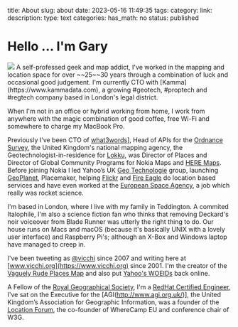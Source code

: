 title: About
slug: about
date: 2023-05-16 11:49:35
tags: 
category: 
link: 
description: 
type: text
categories: 
has_math: no
status: published

<h1 class="text-xxl font-black -leading-tight tracking-normal dark:text-gray-200 md:text-3xl text-center">Hello ... I'm Gary</h1>

<img src="/assets/images/gary.jpg" />
 A self-professed geek and map addict, I've worked in the mapping and location space for over ~~25~~30 years through a combination of luck and occasional good judgement. I'm currently CTO with [Kamma](https://www.kammadata.com), a growing #geotech, #proptech and #regtech company based in London's legal district.

When I'm not in an office or hybrid working from home, I work from anywhere with the magic combination of good coffee, free Wi-Fi and somewhere to charge my MacBook Pro.

Previously I've been CTO of [what3words](http://what3words.com/)], Head of APIs for the [Ordnance Survey](https://www.ordnancesurvey.co.uk/), the United Kingdom's national mapping agency, the Geotechnologist-in-residence for [Lokku](http://lokku.com/), was Director of Places and Director of Global Community Programs for Nokia Maps and [HERE Maps](https://here.com/). Before joining Nokia I led Yahoo’s UK [Geo Technologie](https://developer.yahoo.com/boss/geo/) group, launching [GeoPlanet](https://en.wikipedia.org/wiki/GeoPlanet), Placemaker, helping [Flickr](https://www.flickr.com/) and [Fire Eagle](https://en.wikipedia.org/wiki/Fire_Eagle) do location based services and have even worked at the [European Space Agency](https://www.esa.int/About_Us/ESRIN), a job which really was rocket science.

I'm based in London, where I live with my family in Teddington. A commited Italophile, I'm also a science fiction fan who thinks that removing Deckard's noir voiceover from Blade Runner was utterly the right thing to do. Our house runs on Macs and macOS (because it's basically UNIX with a lovely user interface) and Raspberry Pi's; although an X-Box and Windows laptop have managed to creep in.

I've been tweeting as [@vicchi](https://twitter.com/vicchi) since 2007 and writing here at [www.vicchi.org](https://www.vicchi.org) since 2001. I'm the creator of the [Vaguely Rude Places Map](https://www.vaguelyrudeplacesmap.com/) and also put [Yahoo's WOEIDs](https://woeplanet.org/) back online.

A Fellow of the [Royal Geographical Society](http://rgs.org/), I'm a [RedHat Certified Engineer](https://www.redhat.com/en/services/certification/rhce), I've sat on the Executive for the [AGI(http://www.agi.org.uk/)], the United Kingdom’s Association for Geographic Information, was a founder of the [Location Forum](http://www.thelocationforum.org/), the co-founder of WhereCamp EU and conference chair of W3G. 
